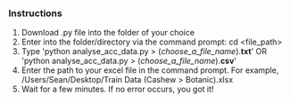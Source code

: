 ### Instructions
1) Download .py file into the folder of your choice
2) Enter into the folder/directory via the command prompt: cd <file_path>
3) Type 'python analyse_acc_data.py > (*choose_a_file_name*).**txt**' OR 'python analyse_acc_data.py > (*choose_a_file_name*).**csv**'
4) Enter the path to your excel file in the command prompt. For example, /Users/Sean/Desktop/Train Data (Cashew > Botanic).xlsx
5) Wait for a few minutes. If no error occurs, you got it!
